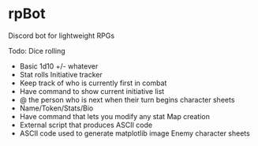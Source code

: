 # rpBot
Discord bot for lightweight RPGs

Todo:
Dice rolling
  - Basic 1d10 +/- whatever
  - Stat rolls
Initiative tracker
  - Keep track of who is currently first in combat
  - Have command to show current initiative list
  - @ the person who is next when their turn begins
character sheets
  - Name/Token/Stats/Bio
  - Have command that lets you modify any stat
Map creation
  - External script that produces ASCII code
  - ASCII code used to generate matplotlib image
Enemy character sheets

